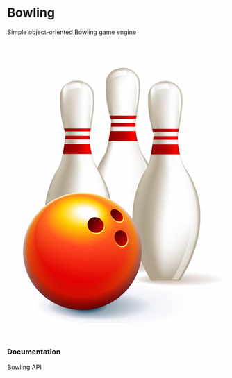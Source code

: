 # Bowling

Simple object-oriented Bowling game engine

<br>

![Screenshot](https://github.com/krzysiekpiasecki/Bowling/blob/master/docs/resources/web/Bowling_ball_and_pins_readme.png)

<br>

### Documentation

[Bowling API](https://krzysiekpiasecki.github.io/Bowling/api/KrzysiekPiasecki/Bowling.html)
